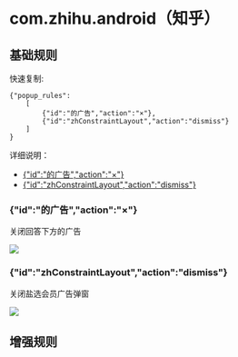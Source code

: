 # com.zhihu.android（知乎）

## 基础规则
快速复制:
```
{"popup_rules":
    [
        {"id":"的广告","action":"×"},
        {"id":"zhConstraintLayout","action":"dismiss"}
    ]
}
```
详细说明：
- [{"id":"的广告","action":"×"}](#id的广告action×)
- [{"id":"zhConstraintLayout","action":"dismiss"}](#idzhconstraintlayoutactiondismiss)

### {"id":"的广告","action":"×"}
关闭回答下方的广告

![](./assets/回答下方的广告.jpg)

### {"id":"zhConstraintLayout","action":"dismiss"}
关闭盐选会员广告弹窗

![](./assets/盐选广告弹窗.jpg)

## 增强规则




